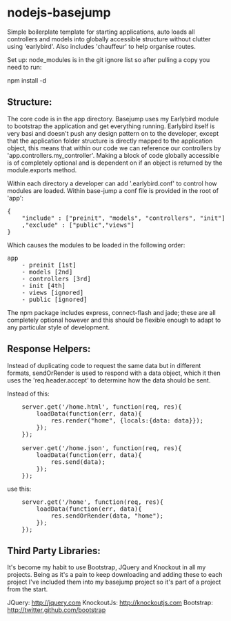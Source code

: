 nodejs-basejump
===============

Simple boilerplate template for starting applications, auto loads all controllers and models into globally accessible structure without clutter using 'earlybird'. Also includes 'chauffeur' to help organise routes.

Set up:
node_modules is in the git ignore list so after pulling a copy you need to run:

npm install -d

Structure:
----------

The core code is in the app directory. Basejump uses my Earlybird module to bootstrap the application and get everything running. Earlybird itself is very basi and doesn't push any design pattern on to the developer, except that the application folder structure is directly mapped to the application object, this means that within our code we can reference our controllers by 'app.controllers.my_controller'. Making a block of code globally accessible is of completely optional and is dependent on if an object is returned by the module.exports method.

Within each directory a developer can add '.earlybird.conf' to control how modules are loaded. Within base-jump a conf file is provided in the root of 'app':

<pre>
{
	"include" : ["preinit", "models", "controllers", "init"]
	,"exclude" : ["public","views"]
}
</pre>

Which causes the modules to be loaded in the following order: 

<pre>
app
	- preinit [1st]
	- models [2nd]
	- controllers [3rd]
	- init [4th]
	- views [ignored]
	- public [ignored]
</pre>

The npm package includes express, connect-flash and jade; these are all completely optional however and this should be flexible enough to adapt to any particular style of development.

Response Helpers:
-----------------

Instead of duplicating code to request the same data but in different formats, sendOrRender is used to respond with a data object, which it then uses the 'req.header.accept' to determine how the data should be sent.

Instead of this:
<pre>
	server.get('/home.html', function(req, res){
		loadData(function(err, data){
			res.render("home", {locals:{data: data}});
		});
	});
	
	server.get('/home.json', function(req, res){
		loadData(function(err, data){
			res.send(data);
		});
	});
</pre>

use this:
<pre>
	server.get('/home', function(req, res){
		loadData(function(err, data){
			res.sendOrRender(data, "home");
		});
	});
</pre>


Third Party Libraries:
----------------------

It's become my habit to use Bootstrap, JQuery and Knockout in all my projects. Being as it's a pain to keep downloading and adding these to each project I've included them into my basejump project so it's part of a project from the start.

JQuery: http://jquery.com
KnockoutJs: http://knockoutjs.com
Bootstrap: http://twitter.github.com/bootstrap
